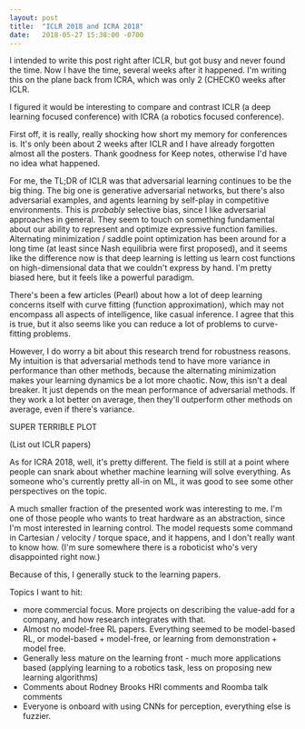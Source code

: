 ```yaml
---
layout: post
title:  "ICLR 2018 and ICRA 2018"
date:   2018-05-27 15:38:00 -0700
---
```


I intended to write this post right after ICLR, but got busy and
never found the time. Now I have the time, several weeks after it happened.
I'm writing this on the plane back from ICRA, which was only 2 (CHECK0
weeks after ICLR.

I figured it would be interesting to compare and contrast ICLR (a deep
learning focused conference) with ICRA (a robotics focused conference).

First off, it is really, really shocking how short my memory for conferences
is. It's only been about 2 weeks after ICLR and I have already forgotten
almost all the posters. Thank goodness for Keep notes, otherwise I'd have
no idea what happened.

For me, the TL;DR of ICLR was that adversarial learning continues to be the
big thing. The big one is generative adversarial networks, but there's also
adversarial examples, and agents learning by self-play in competitive
environments. This is *probably* selective bias, since I like adversarial
approaches in general. They seem to touch on something fundamental about
our ability to represent and optimize expressive function families. Alternating
minimization / saddle point optimization has been around for a long time
(at least since Nash equilibria were first proposed), and it seems like the
difference now is that deep learning is letting us learn cost functions on
high-dimensional data that we couldn't express by hand. I'm pretty biased here,
but it feels like a powerful paradigm.

There's been a few articles (Pearl) about how a lot of deep learning concerns itself
with curve fitting (function approximation), which may not encompass all
aspects of intelligence, like casual inference. I agree that this is true, but
it also seems like you can reduce a lot of problems to curve-fitting problems.

However, I do worry a bit about this research trend for robustness reasons.
My intuition is that adversarial methods tend to have more variance in performance
than other methods, because the alternating minimization makes your learning
dynamics be a lot more chaotic. Now, this isn't a deal breaker. It just depends
on the mean performance of adversarial methods. If they work a lot better on average,
then they'll outperform other methods on average, even if there's variance.

SUPER TERRIBLE PLOT

(List out ICLR papers)

As for ICRA 2018, well, it's pretty different. The field is still at a point where
people can snark about whether machine learning will solve everything. As someone
who's currently pretty all-in on ML, it was good to see some other perspectives
on the topic.

A much smaller fraction of the presented work was interesting to me. I'm one
of those people who wants to treat hardware as an abstraction, since I'm most
interested in learning control. The model requests
some command in Cartesian / velocity / torque space, and it happens,
and I don't really want to know how. (I'm sure somewhere there is a roboticist
who's very disappointed right now.)

Because of this, I generally stuck to the learning papers.

Topics I want to hit:
* more commercial focus. More projects on describing the value-add for a
company, and how research integrates with that.
* Almost no model-free RL papers. Everything seemed to be model-based RL,
or model-based + model-free, or learning from demonstration + model free.
* Generally less mature on the learning front - much more applications
based (applying learning to a robotics task, less on proposing new learning algorithms)
* Comments about Rodney Brooks HRI comments and Roomba talk comments
* Everyone is onboard with using CNNs for perception, everything else is
fuzzier.

